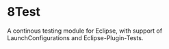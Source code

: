 8Test
=====
A continous testing module for Eclipse, with support of LaunchConfigurations and Eclipse-Plugin-Tests.

